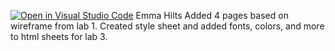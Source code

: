 [![Open in Visual Studio Code](https://classroom.github.com/assets/open-in-vscode-c66648af7eb3fe8bc4f294546bfd86ef473780cde1dea487d3c4ff354943c9ae.svg)](https://classroom.github.com/online_ide?assignment_repo_id=8444569&assignment_repo_type=AssignmentRepo)
Emma Hilts
Added 4 pages based on wireframe from lab 1.
Created style sheet and added fonts, colors, and more to html sheets for lab 3. 